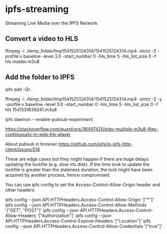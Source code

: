 # ipfs-streaming
Streaming Live Media over the IPFS Network


## Convert a video to HLS

ffmpeg -i ./temp_folder/tmp1541525124314/1541525124314.mp4 -strict -2 -profile:v baseline -level 3.0 -start_number 0 -hls_time 5 -hls_list_size 0 -f hls master.m3u8


## Add the folder to IPFS

ipfs add -Qr .



ffmpeg -i ./temp_folder/tmp1541525124314/1541525124314.mp4  -strict -2 -y -profile:v baseline -level 3.0  -start_number 0 -hls_time 5 -hls_list_size 0 -f hls 1541531639241.m3u8


ipfs daemon --enable-pubsub-experiment

https://stackoverflow.com/questions/36497420/play-multiple-m3u8-files-continuously-in-web-hls-player


About pubsub in browser
https://github.com/ipfs/js-ipfs-http-client/issues/518



These are edge cases but they might happen if there are huge delays updating the lockfile (e.g. slow nfs disk). If the time took to update the lockfile is greater than the staleness duration, the lock might have been acquired by another process, hence compromised.

You can use ipfs config to set the Access-Control-Allow-Origin header and other headers:

ipfs config --json API.HTTPHeaders.Access-Control-Allow-Origin '["*"]'
ipfs config --json API.HTTPHeaders.Access-Control-Allow-Methods '["GET", "POST"]'
ipfs config --json API.HTTPHeaders.Access-Control-Allow-Headers '["Authorization"]'
ipfs config --json API.HTTPHeaders.Access-Control-Expose-Headers '["Location"]'
ipfs config --json API.HTTPHeaders.Access-Control-Allow-Credentials '["true"]'
